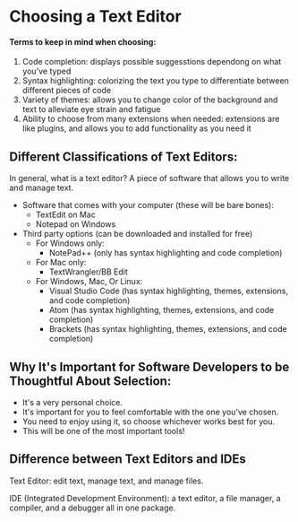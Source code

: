 # Choosing a Text Editor

#### Terms to keep in mind when choosing:
1. Code completion: displays possible suggesstions dependong on what you've typed
1. Syntax highlighting: colorizing the text you type to differentiate between different pieces of code
1. Variety of themes: allows you to change color of the background and text to alleviate eye strain and fatigue
1. Ability to choose from many extensions when needed: extensions are like plugins, and allows you to add functionality as you need it

## Different Classifications of Text Editors:
In general, what is a text editor? A piece of software that allows you to write and manage text. 

- Software that comes with your computer (these will be bare bones):
  - TextEdit on Mac
  - Notepad on Windows
- Third party options (can be downloaded and installed for free)
  - For Windows only:
    - NotePad++ (only has syntax highlighting and code completion)
  - For Mac only:
    - TextWrangler/BB Edit
  - For Windows, Mac, Or Linux:
    - Visual Studio Code (has syntax highlighting, themes, extensions, and code completion)
    - Atom (has syntax highlighting, themes, extensions, and code completion)
    - Brackets (has syntax highlighting, themes, extensions, and code completion)

## Why It's Important for Software Developers to be Thoughtful About Selection:
- It's a very personal choice. 
- It's important for you to feel comfortable with the one you've chosen. 
- You need to enjoy using it, so choose whichever works best for you.
- This will be one of the most important tools!

## Difference between Text Editors and IDEs
Text Editor: edit text, manage text, and manage files. 

IDE (Integrated Development Environment): a text editor, a file manager, a compiler, and a debugger all in one package.
